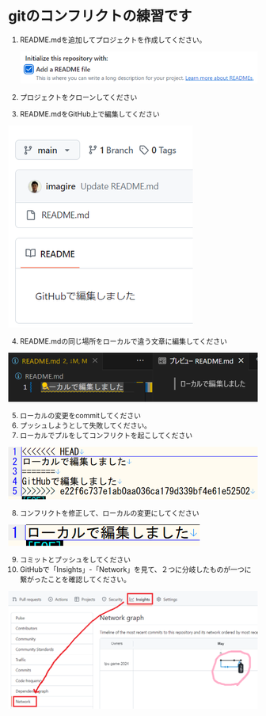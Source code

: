 # gitのコンフリクトの練習です

1. README.mdを追加してプロジェクトを作成してください。

   ![readme.png](readme.png)
   
3. プロジェクトをクローンしてください
4. README.mdをGitHub上で編集してください

  ![EditGitHub.png](EditGitHub.png)
  
4. README.mdの同じ場所をローカルで違う文章に編集してください

  ![EditLocal.png](EditLocal.png)
  
5. ローカルの変更をcommitしてください
6. プッシュしようとして失敗してください。
7. ローカルでプルをしてコンフリクトを起こしてください

  ![conflict.png](conflict.png)
  
8. コンフリクトを修正して、ローカルの変更にしてください

  ![ReeditLocal.png](ReeditLocal.png)
  
9. コミットとプッシュをしてください
10. GitHubで「Insights」-「Network」を見て、２つに分岐したものが一つに繋がったことを確認してください。

 ![NetworkGraph.png](NetworkGraph.png)

